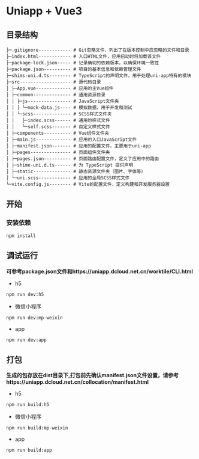 # Uniapp + Vue3
## 目录结构
```
├─.gitignore------------ # Git忽略文件，列出了在版本控制中应忽略的文件和目录
├─index.html------------ # 入口HTML文件，应用启动时将加载该文件
├─package-lock.json----- # 记录确切的依赖版本，以确保环境一致性
├─package.json---------- # 项目的基本信息和依赖管理文件
├─shims-uni.d.ts-------- # TypeScript的声明文件，用于处理uni-app特有的模块
├─src------------------- # 源代码目录
│ ├─App.vue------------- # 应用的主Vue组件
│ ├─common-------------- # 通用资源目录
│ │ ├─js---------------- # JavaScript文件夹
│ │ │ └─mock-data.js---- # 模拟数据，用于开发和测试
│ │ └─scss-------------- # SCSS样式文件夹
│ │   ├─index.scss------ # 通用的样式文件
│ │   └─self.scss------- # 自定义样式文件
│ ├─components---------- # Vue组件文件夹
│ ├─main.js------------- # 应用的入口JavaScript文件
│ ├─manifest.json------- # 应用的配置文件，主要用于uni-app
│ ├─pages--------------- # 页面组件文件夹
│ ├─pages.json---------- # 页面路由配置文件，定义了应用中的路由
│ ├─shime-uni.d.ts------ # 为 TypeScript 提供声明
│ ├─static-------------- # 静态资源文件夹（图片、字体等）
│ └─uni.scss------------ # 应用的全局SCSS样式文件
└─vite.config.js-------- # Vite的配置文件，定义构建和开发服务器设置
```
## 开始
### 安装依赖
```
npm install
```
## 调试运行
**可参考package.json文件和https://uniapp.dcloud.net.cn/worktile/CLI.html**
- h5
```
npm run dev:h5
```
- 微信小程序
```
npm run dev:mp-weixin
```
- app
```
npm run dev:app
```
## 打包
**生成的包存放在dist目录下,打包前先确认manifest.json文件设置，请参考https://uniapp.dcloud.net.cn/collocation/manifest.html**
- h5
```
npm run build:h5
```
- 微信小程序
```
npm run build:mp-weixin
```
- app
```
npm run build:app
```
